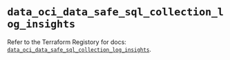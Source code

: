 # `data_oci_data_safe_sql_collection_log_insights`

Refer to the Terraform Registory for docs: [`data_oci_data_safe_sql_collection_log_insights`](https://registry.terraform.io/providers/oracle/oci/6.18.0/docs/data-sources/data_safe_sql_collection_log_insights).
